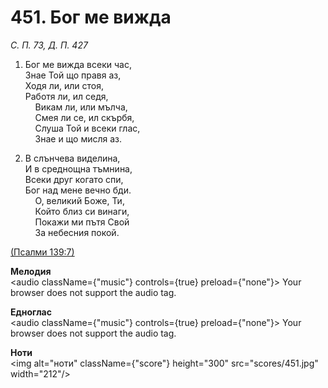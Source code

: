 # 451. Бог ме вижда  

*С. П. 73, Д. П. 427*  

1. Бог ме вижда всеки час,  
Знае Той що правя аз,  
Ходя ли, или стоя,  
Работя ли, ил седя,  
    Викам ли, или мълча,  
    Смея ли се, ил скърбя,  
    Слуша Той и всеки глас,  
    Знае и що мисля аз.  

2. В слънчева виделина,  
И в среднощна тъмнина,  
Всеки друг когато спи,  
Бог над мене вечно бди.  
    О, великий Боже, Ти,  
    Който близ си винаги,  
    Покажи ми пътя Свой  
    За небесния покой.  

[(Псалми 139:7)](http://biblia.bg/index.php?k=19&g=139&s=7)  

__Мелодия__  
<audio className={"music"} controls={true} preload={"none"}><source src="mp3/451.mp3" type="audio/mpeg"/>
Your browser does not support the audio tag.
</audio>  

__Едноглас__  
<audio className={"music"} controls={true} preload={"none"}><source src="transp/451.mp3" type="audio/mpeg"/>
Your browser does not support the audio tag.
</audio>  

__Ноти__  
<img alt="ноти" className={"score"} height="300" src="scores/451.jpg" width="212"/>
